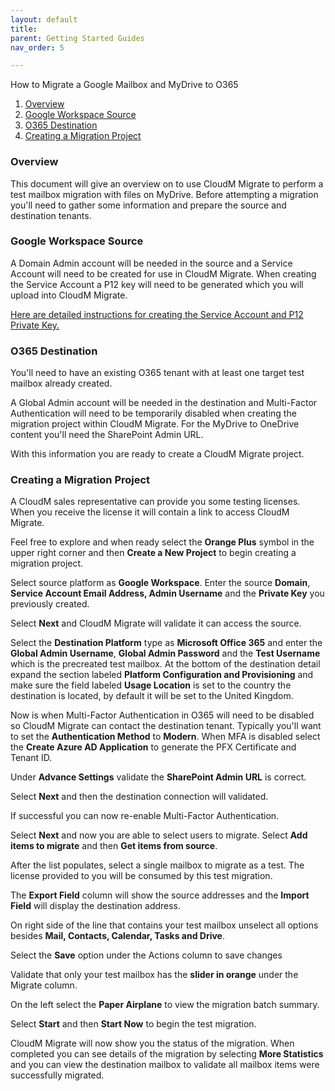 ```yaml
---
layout: default
title: 
parent: Getting Started Guides
nav_order: 5

---
```



How to Migrate a Google Mailbox and MyDrive to O365

1. [Overview](#overview)
2. [Google Workspace Source](#source)
3. [O365 Destination](#destination)
4. [Creating a Migration Project](#project)

### Overview <a name="overview"></a>

This document will give an overview on to use CloudM Migrate to perform a test mailbox migration with files on MyDrive. Before attempting a migration you'll need to gather some information and prepare the source and destination tenants.

### Google Workspace Source <a name="source"></a>

A Domain Admin account will be needed in the source and a Service Account will need to be created for use in CloudM Migrate. When creating the Service Account a P12 key will need to be generated which you will upload into CloudM Migrate.

[Here are detailed instructions for creating the Service Account and P12 Private Key.](https://support.cloudm.io/hc/en-us/articles/360021526559-Google-Workspace-to-Google-Workspace-migration-self-hosted-#ManualProcess)

### O365 Destination <a name="destination"></a>

You'll need to have an existing O365 tenant with at least one target test mailbox already created. 

A Global Admin account will be needed in the destination and Multi-Factor Authentication will need to be temporarily disabled when creating the migration project within CloudM Migrate. For the MyDrive to OneDrive content you'll need the SharePoint Admin URL.

With this information you are ready to create a CloudM Migrate project.

### Creating a Migration Project <a name="project"></a>

A CloudM sales representative can provide you some testing licenses. When you receive the license it will contain a link to access CloudM Migrate.

Feel free to explore and when ready select the **Orange Plus** symbol in the upper right corner and then **Create a New Project** to begin creating a migration project.

Select source platform as **Google Workspace**. Enter the source **Domain**, **Service Account Email Address, Admin Username** and the **Private Key** you previously created. 

Select **Next** and CloudM Migrate will validate it can access the source.

Select the **Destination Platform** type as **Microsoft Office 365** and enter the **Global Admin Username**, **Global Admin Password** and the **Test Username** which is the precreated test mailbox. At the bottom of the destination detail expand the section labeled **Platform Configuration and Provisioning** and make sure the field labeled **Usage Location** is set to the country the destination is located, by default it will be set to the United Kingdom.

Now is when Multi-Factor Authentication in O365 will need to be disabled so CloudM Migrate can contact the destination tenant. Typically you'll want to set the **Authentication Method** to **Modern**. When MFA is disabled select the **Create Azure AD Application** to generate the PFX Certificate and Tenant ID. 

Under **Advance Settings** validate the **SharePoint Admin URL** is correct. 

Select **Next** and then the destination connection will validated. 

If successful you can now re-enable Multi-Factor Authentication.

Select **Next** and now you are able to select users to migrate. Select **Add items to migrate** and then **Get items from source**.

After the list populates, select a single mailbox to migrate as a test. The license provided to you will be consumed by this test migration.

The **Export Field** column will show the source addresses and the **Import Field** will display the destination address.

On right side of the line that contains your test mailbox unselect all options besides **Mail, Contacts, Calendar, Tasks and Drive**.

Select the **Save** option under the Actions column to save changes

Validate that only your test mailbox has the **slider in orange** under the Migrate column.

On the left select the **Paper Airplane** to view the migration batch summary.

Select **Start** and then **Start Now** to begin the test migration.

CloudM Migrate will now show you the status of the migration. When completed you can see details of the migration by selecting **More Statistics** and you can view the destination mailbox to validate all mailbox items were successfully migrated.
